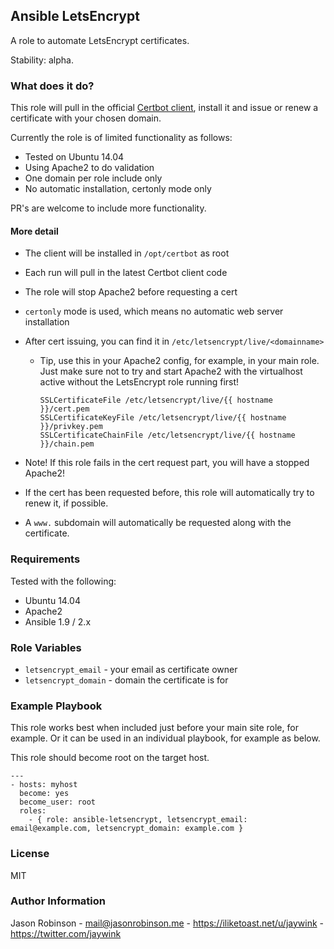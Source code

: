 ## Ansible LetsEncrypt

A role to automate LetsEncrypt certificates.

Stability: alpha.

### What does it do?

This role will pull in the official [Certbot client](https://github.com/certbot/certbot), install it and issue or renew a certificate with your chosen domain.

Currently the role is of limited functionality as follows:
* Tested on Ubuntu 14.04
* Using Apache2 to do validation
* One domain per role include only
* No automatic installation, certonly mode only

PR's are welcome to include more functionality.

#### More detail

* The client will be installed in `/opt/certbot` as root
* Each run will pull in the latest Certbot client code
* The role will stop Apache2 before requesting a cert
* `certonly` mode is used, which means no automatic web server installation
* After cert issuing, you can find it in `/etc/letsencrypt/live/<domainname>`
   * Tip, use this in your Apache2 config, for example, in your main role. Just make sure not to try and start Apache2 with the virtualhost active without the LetsEncrypt role running first!

       ```
       SSLCertificateFile /etc/letsencrypt/live/{{ hostname }}/cert.pem
       SSLCertificateKeyFile /etc/letsencrypt/live/{{ hostname }}/privkey.pem
       SSLCertificateChainFile /etc/letsencrypt/live/{{ hostname }}/chain.pem
       ```

* Note! If this role fails in the cert request part, you will have a stopped Apache2!
* If the cert has been requested before, this role will automatically try to renew it, if possible.
* A `www.` subdomain will automatically be requested along with the certificate.

### Requirements

Tested with the following:

* Ubuntu 14.04
* Apache2
* Ansible 1.9 / 2.x

### Role Variables

* `letsencrypt_email` - your email as certificate owner
* `letsencrypt_domain` - domain the certificate is for

### Example Playbook

This role works best when included just before your main site role, for example. Or it can be used in an individual playbook, for example as below.

This role should become root on the target host.

    ---
    - hosts: myhost
      become: yes
      become_user: root
      roles:
        - { role: ansible-letsencrypt, letsencrypt_email: email@example.com, letsencrypt_domain: example.com }

### License

MIT

### Author Information

Jason Robinson - mail@jasonrobinson.me - https://iliketoast.net/u/jaywink - https://twitter.com/jaywink

